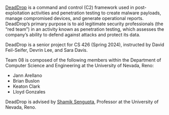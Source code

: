 [DeadDrop](https://unr-deaddrop.github.io/) is a command and control (C2) framework used in post-exploitation activities and penetration testing to create malware payloads, manage compromised devices, and generate operational reports. DeadDrop’s primary purpose is to aid legitimate security professionals (the “red team”) in an activity known as penetration testing, which assesses the company’s ability to defend against attacks and protect its data.

DeadDrop is a senior project for CS 426 (Spring 2024), instructed by David Feil-Seifer, Devrin Lee, and Sara Davis.

Team 08 is composed of the following members within the Department of Computer Science and Engineering at the University of Nevada, Reno:
- Jann Arellano
- Brian Buslon
- Keaton Clark
- Lloyd Gonzales

DeadDrop is advised by [Shamik Sengupta](https://www.unr.edu/cse/people/shamik-sengupta), Professor at the University of Nevada, Reno.
